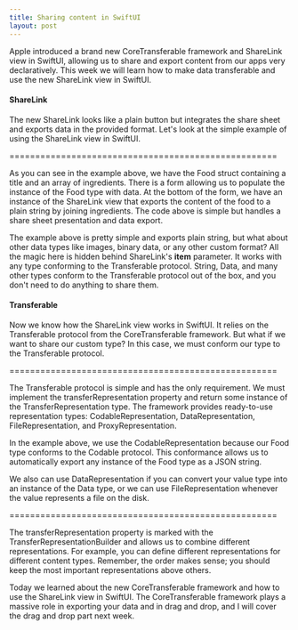 ```yaml
---
title: Sharing content in SwiftUI 
layout: post
---
```


Apple introduced a brand new CoreTransferable framework and ShareLink view in SwiftUI, allowing us to share and export content from our apps very declaratively. This week we will learn how to make data transferable and use the new ShareLink view in SwiftUI.

#### ShareLink
The new ShareLink looks like a plain button but integrates the share sheet and exports data in the provided format. Let's look at the simple example of using the ShareLink view in SwiftUI.

====================================================

As you can see in the example above, we have the Food struct containing a title and an array of ingredients. There is a form allowing us to populate the instance of the Food type with data. At the bottom of the form, we have an instance of the ShareLink view that exports the content of the food to a plain string by joining ingredients. The code above is simple but handles a share sheet presentation and data export.

The example above is pretty simple and exports plain string, but what about other data types like images, binary data, or any other custom format? All the magic here is hidden behind ShareLink's **item** parameter. It works with any type conforming to the Transferable protocol. String, Data, and many other types conform to the Transferable protocol out of the box, and you don't need to do anything to share them.

#### Transferable
Now we know how the ShareLink view works in SwiftUI. It relies on the Transferable protocol from the CoreTransferable framework. But what if we want to share our custom type? In this case, we must conform our type to the Transferable protocol.

====================================================

The Transferable protocol is simple and has the only requirement. We must implement the transferRepresentation property and return some instance of the TransferRepresentation type. The framework provides ready-to-use representation types: CodableRepresentation, DataRepresentation, FileRepresentation, and ProxyRepresentation.

In the example above, we use the CodableRepresentation because our Food type conforms to the Codable protocol. This conformance allows us to automatically export any instance of the Food type as a JSON string.

We also can use DataRepresentation if you can convert your value type into an instance of the Data type, or we can use FileRepresentation whenever the value represents a file on the disk.

====================================================

The transferRepresentation property is marked with the TransferRepresentationBuilder and allows us to combine different representations. For example, you can define different representations for different content types. Remember, the order makes sense; you should keep the most important representations above others.

Today we learned about the new CoreTransferable framework and how to use the ShareLink view in SwiftUI. The CoreTransferable framework plays a massive role in exporting your data and in drag and drop, and I will cover the drag and drop part next week.

